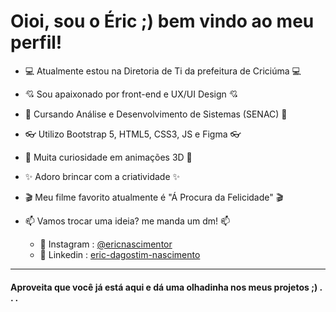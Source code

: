 
 <h1>Oioi, sou o Éric ;) bem vindo ao meu perfil!</h1>

- 💻 Atualmente estou na Diretoria de Ti da prefeitura de Criciúma 💻
- 💘 Sou apaixonado por front-end e UX/UI Design 💘
- 📜 Cursando Análise e Desenvolvimento de Sistemas (SENAC) 📜
- 👓 Utilizo Bootstrap 5, HTML5, CSS3, JS e Figma 👓
- 🤔 Muita curiosidade em animações 3D 🤔
- ✨ Adoro brincar com a criatividade ✨
- 🎬 Meu filme favorito atualmente é "Á Procura da Felicidade" 🎬
- 📫 Vamos trocar uma ideia? me manda um dm! 📫 <br>

  * 📸 Instagram : <a href="https://www.instagram.com/ericnascimentr/">@ericnascimentor</a><br>
  * 💬 Linkedin : <a href="https://www.linkedin.com/in/eric-dagostim-nascimento/">eric-dagostim-nascimento</a>



<hr></hr>

<h4>Aproveita que você já está aqui e dá uma olhadinha nos meus projetos ;) . . .</h4>





